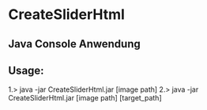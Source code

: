 # CreateSliderHtml
Java Console Anwendung
----------------------
Usage:
------
1.> java -jar CreateSliderHtml.jar [image path]
2.> java -jar CreateSliderHtml.jar [image path] [target_path]
